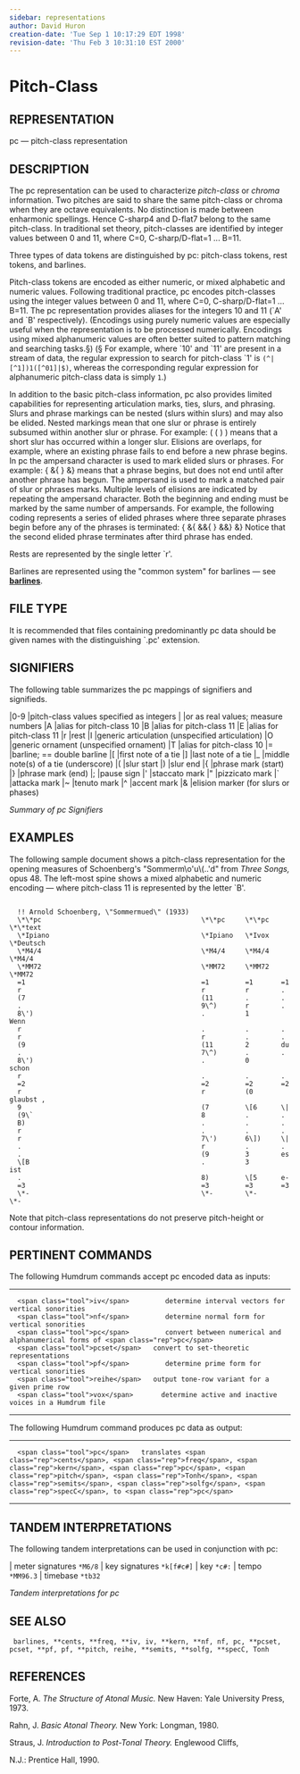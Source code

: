```yaml
---
sidebar: representations
author: David Huron
creation-date: 'Tue Sep 1 10:17:29 EDT 1998'
revision-date: 'Thu Feb 3 10:31:10 EST 2000'
---
```



Pitch-Class
======================================

## REPRESENTATION ##

 <span class="rep">pc</span> &mdash; pitch-class representation

## DESCRIPTION ##

 The <span class="rep">pc</span> representation can be used to characterize
 *pitch-class* or *chroma* information. Two pitches are said to share
 the same pitch-class or chroma when they are octave equivalents. No
 distinction is made between enharmonic spellings. Hence C-sharp4 and
 D-flat7 belong to the same pitch-class. In traditional set theory,
 pitch-classes are identified by integer values between 0 and 11, where
 C=0, C-sharp/D-flat=1 \... B=11.

 Three types of data tokens are distinguished by <span class="rep">pc</span>:
 pitch-class tokens, rest tokens, and barlines.

 Pitch-class tokens are encoded as either numeric, or mixed alphabetic
 and numeric values. Following traditional practice, <span class="rep">pc</span> encodes
 pitch-classes using the integer values between 0 and 11, where C=0,
 C-sharp/D-flat=1 \... B=11. The <span class="rep">pc</span> representation provides
 aliases for the integers 10 and 11 (\`A\' and \`B\' respectively).
 (Encodings using purely numeric values are especially useful when the
 representation is to be processed numerically. Encodings using mixed
 alphanumeric values are often better suited to pattern matching and
 searching tasks.§) (§ For example, where \`10\' and \`11\' are present
 in a stream of data, the regular expression to search for pitch-class
 \`1\' is `(^|[^1])1([^01]|$)`, whereas the corresponding regular
 expression for alphanumeric pitch-class data is simply `1`.)

 In addition to the basic pitch-class information, <span class="rep">pc</span> also
 provides limited capabilities for representing articulation marks,
 ties, slurs, and phrasing. Slurs and phrase markings can be nested
 (slurs within slurs) and may also be elided. Nested markings mean that
 one slur or phrase is entirely subsumed within another slur or phrase.
 For example: ( ( ) ) means that a short slur has occurred within a
 longer slur. Elisions are overlaps, for example, where an existing
 phrase fails to end before a new phrase begins. In <span class="rep">pc</span> the
 ampersand character is used to mark elided slurs or phrases. For
 example: { &{ } &} means that a phrase begins, but does not end until
 after another phrase has begun. The ampersand is used to mark a
 matched pair of slur or phrases marks. Multiple levels of elisions are
 indicated by repeating the ampersand character. Both the beginning and
 ending must be marked by the same number of ampersands. For example,
 the following coding represents a series of elided phrases where three
 separate phrases begin before any of the phrases is terminated: { &{
 &&{ } &&} &} Notice that the second elided phrase terminates after
 third phrase has ended.

 Rests are represented by the single letter \`r\'.

 Barlines are represented using the \"common system\" for barlines &mdash;
 see [**barlines**](barlines.rep.html).

## FILE TYPE ##

 It is recommended that files containing predominantly <span class="rep">pc</span> data
 should be given names with the distinguishing \`.pc\' extension.

## SIGNIFIERS ##

 The following table summarizes the <span class="rep">pc</span> mappings of signifiers
 and signifieds.

   |0-9   |pitch-class values specified as integers
   |      |or as real values; measure numbers
   |A     |alias for pitch-class 10
   |B     |alias for pitch-class 11
   |E     |alias for pitch-class 11
   |r     |rest
   |I     |generic articulation (unspecified articulation)
   |O     |generic ornament (unspecified ornament)
   |T     |alias for pitch-class 10
   |=     |barline; == double barline
   |\[    |first note of a tie
   |\]    |last note of a tie
   |\_    |middle note(s) of a tie (underscore)
   |(     |slur start
   |)     |slur end
   |{     |phrase mark (start)
   |}     |phrase mark (end)
   |;     |pause sign
   |\'    |staccato mark
   |\"    |pizzicato mark
   |\`    |attacka mark
   |\~    |tenuto mark
   |\^    |accent mark
   |&     |elision marker (for slurs or phases)

 *Summary of <span class="rep">pc</span> Signifiers*

## EXAMPLES ##

 The following sample document shows a pitch-class representation for
 the opening measures of Schoenberg's \"Sommerm\\o'u\\(..\'d\" from
 *Three Songs,* opus 48. The left-most spine shows a mixed alphabetic
 and numeric encoding &mdash; where pitch-class 11 is represented by the
 letter \`B\'.

 ```

   !! Arnold Schoenberg, \"Sommermued\" (1933)                       
   \*\*pc                                        \*\*pc     \*\*pc   \*\*text
   \*Ipiano                                      \*Ipiano   \*Ivox   \*Deutsch
   \*M4/4                                        \*M4/4     \*M4/4   \*M4/4
   \*MM72                                        \*MM72     \*MM72   \*MM72
   =1                                            =1         =1       =1
   r                                             r          r        .
   (7                                            (11        .        .
   .                                             9\^)       r        .
   8\')                                          .          1        Wenn
   r                                             .          .        .
   r                                             r          .        .
   (9                                            (11        2        du
   .                                             7\^)       .        .
   8\')                                          .          0        schon
   r                                             .          .        .
   =2                                            =2         =2       =2
   r                                             r          (0       glaubst ,
   9                                             (7         \[6      \|
   (9\`                                          8          .        .
   B)                                            .          .        .
   r                                             .          .        .
   r                                             7\')       6\])     \|
   .                                             r          .        .
   .                                             (9         3        es
   \[B                                           .          3        ist
   .                                             8)         \[5      e-
   =3                                            =3         =3       =3
   \*-                                           \*-        \*-      \*-
```

 Note that pitch-class representations do not preserve pitch-height or
 contour information.

## PERTINENT COMMANDS ##

 The following Humdrum commands accept <span class="rep">pc</span> encoded data as
 inputs:

   -- ------------------------------------- ------------------------------------------------------------------
      <span class="tool">iv</span>         determine interval vectors for vertical sonorities
      <span class="tool">nf</span>         determine normal form for vertical sonorities
      <span class="tool">pc</span>         convert between numerical and alphanumerical forms of <span class="rep">pc</span>
      <span class="tool">pcset</span>   convert to set-theoretic representations
      <span class="tool">pf</span>         determine prime form for vertical sonorities
      <span class="tool">reihe</span>   output tone-row variant for a given prime row
      <span class="tool">vox</span>       determine active and inactive voices in a Humdrum file
                                            
   -- ------------------------------------- ------------------------------------------------------------------

 The following Humdrum command produces <span class="rep">pc</span> data as output:

   -- ------------------------------- ------------------------------------------------------------------------------------------------------------------------------------------------------------
      <span class="tool">pc</span>   translates <span class="rep">cents</span>, <span class="rep">freq</span>, <span class="rep">kern</span>, <span class="rep">pc</span>, <span class="rep">pitch</span>, <span class="rep">Tonh</span>, <span class="rep">semits</span>, <span class="rep">solfg</span>, <span class="rep">specC</span>, to <span class="rep">pc</span>
   -- ------------------------------- ------------------------------------------------------------------------------------------------------------------------------------------------------------

## TANDEM INTERPRETATIONS ##

 The following tandem interpretations can be used in conjunction with
 <span class="rep">pc</span>:

 |  meter signatures   `*M6/8`
 |  key signatures     `*k[f#c#]`
 |  key                `*c#:`
 |  tempo              `*MM96.3`
 |  timebase           `*tb32`

 *Tandem interpretations for <span class="rep">pc</span>*

## SEE ALSO ##

 ` barlines, **cents, **freq, **iv, iv, **kern, **nf, nf, pc, **pcset, pcset, **pf, pf, **pitch, reihe, **semits, **solfg, **specC, Tonh`

## REFERENCES ##

 Forte, A. *The Structure of Atonal Music.* New Haven: Yale University
 Press, 1973.

 Rahn, J. *Basic Atonal Theory.* New York: Longman, 1980.

 Straus, J. *Introduction to Post-Tonal Theory.* Englewood Cliffs,


 N.J.: Prentice Hall, 1990.

